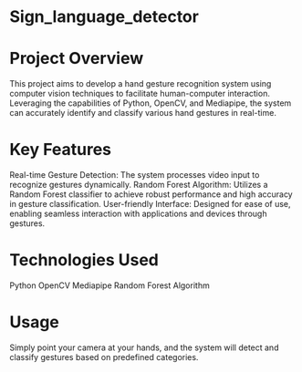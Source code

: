 # Sign_language_detector

# Project Overview
This project aims to develop a hand gesture recognition system using computer vision techniques to facilitate human-computer interaction. Leveraging the capabilities of Python, OpenCV, and Mediapipe, the system can accurately identify and classify various hand gestures in real-time.
# Key Features
Real-time Gesture Detection: The system processes video input to recognize gestures dynamically.
Random Forest Algorithm: Utilizes a Random Forest classifier to achieve robust performance and high accuracy in gesture classification.
User-friendly Interface: Designed for ease of use, enabling seamless interaction with applications and devices through gestures.
# Technologies Used
Python
OpenCV
Mediapipe
Random Forest Algorithm
# Usage
Simply point your camera at your hands, and the system will detect and classify gestures based on predefined categories.
